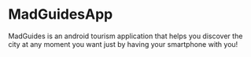 # MadGuidesApp

MadGuides is an android tourism application that helps you discover the city at any moment you want just by having your smartphone with you!
